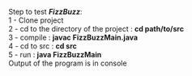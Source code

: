 Step to test ***FizzBuzz***:\
1 - Clone project\
2 - cd to the directory of the project : **cd path/to/src**\
3 - compile : **javac FizzBuzzMain.java**\
4 - cd to src : **cd src**\
5 - run : **java FizzBuzzMain**\
Output of the program is in console